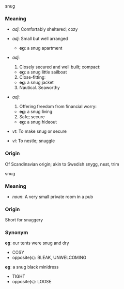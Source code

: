 snug
### Meaning
+ _adj_: Comfortably sheltered; cozy
+ _adj_: Small but well arranged
    + __eg__: a snug apartment
+ _adj_:
   1. Closely secured and well built; compact:
    + __eg__: a snug little sailboat
   2. Close-fitting:
    + __eg__: a snug jacket
   3. Nautical. Seaworthy
+ _adj_:
   1. Offering freedom from financial worry:
    + __eg__: a snug living
   2. Safe; secure
    + __eg__: a snug hideout

+ _vt_: To make snug or secure
+ _vi_: To nestle; snuggle

### Origin

Of Scandinavian origin; akin to Swedish snygg, neat, trim

snug
### Meaning
+ _noun_: A very small private room in a pub

### Origin

Short for snuggery

### Synonym

__eg__: our tents were snug and dry

+ COSY
+ opposite(s): BLEAK, UNWELCOMING

__eg__: a snug black minidress

+ TIGHT
+ opposite(s): LOOSE


